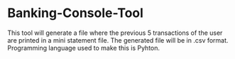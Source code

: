 # Banking-Console-Tool
This tool will generate a file where the previous 5 transactions of the user are printed in a mini statement file. The generated file will be in .csv format.
Programming language used to make this is Pyhton.
